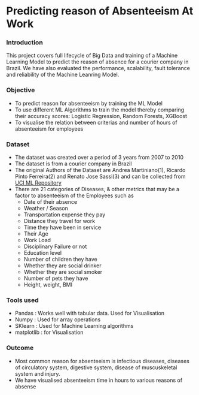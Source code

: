 # Predicting reason of Absenteeism At Work

### Introduction
This project covers full lifecycle of Big Data and training of a Machine Learning Model to predict the reason of absence for a courier company in Brazil. We have also evaluated the 
performance, scalability, fault tolerance and reliability of the Machine Leanring Model.

### Objective
- To predict reason for absenteeism by training the ML Model
- To use different ML Algorithms to train the model thereby comparing their accuracy scores: Logistic Regression, Random Forests, XGBoost
- To visualise the relation between criterias and number of hours of absenteeism for employees

### Dataset 
- The dataset was created over a period of 3 years from 2007 to 2010
- The dataset is from a courier company in Brazil
- The original Authors of the Dataset are Andrea Martiniano(1), Ricardo Pinto Ferreira(2) and Renato Jose Sassi(3) and can be collected from [UCI ML Repository](https://archive.ics.uci.edu/dataset/445/absenteeism+at+work)
- There are 21 categories of Diseases, & other metrics that may be a factor to absenteeism of the Employees such as
  -  Date of their absence
  -  Weather / Season
  -  Transportation expense they pay
  -  Distance they travel for work
  -  Time they have been in service
  -  Their Age
  -  Work Load
  -  Disciplinary Failure or not
  -  Education level
  -  Number of children they have
  -  Whether they are social drinker
  -  Whether they are social smoker
  -  Number of pets they have
  -  Height, weight, BMI


### Tools used 
- Pandas : Works well with tabular data. Used for Visualisation
- Numpy : Used for array operations
- SKlearn : Used for Machine Learning algorithms
- matplotlib : for Visualisation

### Outcome
- Most common reason for absenteeism is infectious diseases, diseases of circulatory system, digestive system, disease of muscuskeletal system and injury.
-  We have visualised absenteeism time in hours to various reasons of absense



